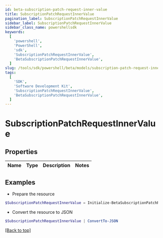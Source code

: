 ```yaml
---
id: beta-subscription-patch-request-inner-value
title: SubscriptionPatchRequestInnerValue
pagination_label: SubscriptionPatchRequestInnerValue
sidebar_label: SubscriptionPatchRequestInnerValue
sidebar_class_name: powershellsdk
keywords:
  [
    'powershell',
    'PowerShell',
    'sdk',
    'SubscriptionPatchRequestInnerValue',
    'BetaSubscriptionPatchRequestInnerValue',
  ]
slug: /tools/sdk/powershell/beta/models/subscription-patch-request-inner-value
tags:
  [
    'SDK',
    'Software Development Kit',
    'SubscriptionPatchRequestInnerValue',
    'BetaSubscriptionPatchRequestInnerValue',
  ]
---
```


# SubscriptionPatchRequestInnerValue

## Properties

| Name | Type | Description | Notes |
| ---- | ---- | ----------- | ----- |

## Examples

- Prepare the resource

```powershell
$SubscriptionPatchRequestInnerValue = Initialize-BetaSubscriptionPatchRequestInnerValue
```

- Convert the resource to JSON

```powershell
$SubscriptionPatchRequestInnerValue | ConvertTo-JSON
```

[[Back to top]](#)
